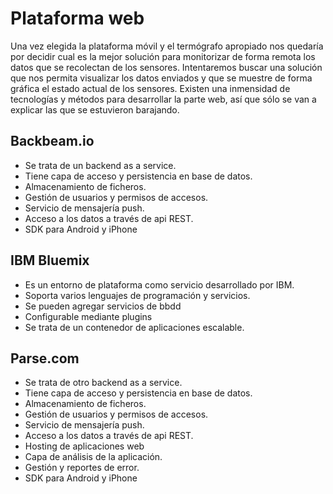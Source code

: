 # Plataforma web

Una vez elegida la plataforma móvil y el termógrafo apropiado nos quedaría por decidir cual es la mejor solución para monitorizar de forma remota los datos que se recolectan de los sensores. Intentaremos buscar una solución que nos permita visualizar los datos enviados y que se muestre de forma gráfica el estado actual de los sensores. Existen una inmensidad de tecnologías y métodos para desarrollar la parte web, así que sólo se van a explicar las que se estuvieron barajando.

## Backbeam.io
- Se trata de un backend as a service.
- Tiene capa de acceso y persistencia en base de datos.
- Almacenamiento de ficheros.
- Gestión de usuarios y permisos de accesos.
- Servicio de mensajería push.
- Acceso a los datos a través de api REST.
- SDK para Android y iPhone


## IBM Bluemix
- Es un entorno de plataforma como servicio desarrollado por IBM.
- Soporta varios lenguajes de programación y servicios.
- Se pueden agregar servicios de bbdd
- Configurable mediante plugins
- Se trata de un contenedor de aplicaciones escalable.
 
## Parse.com
- Se trata de otro backend as a service.
- Tiene capa de acceso y persistencia en base de datos.
- Almacenamiento de ficheros.
- Gestión de usuarios y permisos de accesos.
- Servicio de mensajería push.
- Acceso a los datos a través de api REST.
- Hosting de aplicaciones web
- Capa de análisis de la aplicación.
- Gestión y reportes de error.
- SDK para Android y iPhone

